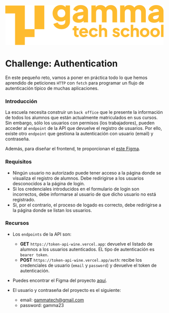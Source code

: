 ![Logo de GammaTech SChool](./assets/Logo_Yellow.png)

# Challenge: Authentication
En este pequeño reto, vamos a poner en práctica todo lo que hemos aprendido de peticiones `HTTP` con `fetch` para programar un flujo de autenticación típico de muchas aplicaciones.

### Introducción
La escuela necesita construir un `back office` que le presente la información de todos los alumnos que están actualmente matriculados en sus cursos. Sin embargo, sólo los usuarios con permisos (los trabajadores), pueden acceder al `endpoint` de la API que devuelve el registro de usuarios. Por ello, existe otro `endpoint` que gestiona la autenticación con usuario (email) y contraseña.

Además, para diseñar el frontend, te proporcionan el [este Figma](https://www.figma.com/file/oV5b9JjO2WNm5dTzVRhSsk/Auth-Challenge?node-id=0-1&t=AMfzBMTiz1THXQyg-0).

### Requisitos
- Ningún usuario no autorizado puede tener acceso a la página donde se visualiza el registro de alumnos. Debe redirigirse a los usuarios desconocidos a la página de login.
- Si los credenciales introducidos en el formulario de login son incorrectos, debe informarse al usuario de que dicho usuario no está registrado.
- Si, por el contrario, el proceso de logado es correcto, debe redirigirse a la página donde se listan los usuarios.

### Recursos
- Los `endpoints` de la API son:
    - **GET** `https://token-api-wine.vercel.app`: devuelve el listado de alumnos a los usuarios autenticados. EL tipo de autenticación es `bearer token`.
    - **POST** `https://token-api-wine.vercel.app/auth`: recibe los credenciales de usuario (`email` y `password`) y devuelve el token de autenticación.

- Puedes encontrar el Figma del proyecto [aquí](https://www.figma.com/file/oV5b9JjO2WNm5dTzVRhSsk/Auth-Challenge?node-id=0-1&t=AMfzBMTiz1THXQyg-0).
- El usuario y contraseña del proyecto es el siguiente:
    - email: gammatech@gmail.com
    - password: gamma23